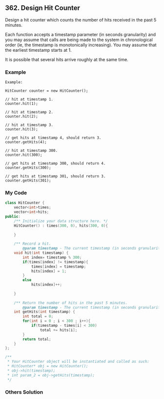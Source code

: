 ## 362. Design Hit Counter

Design a hit counter which counts the number of hits received in the past 5 minutes.

Each function accepts a timestamp parameter (in seconds granularity) and you may assume that calls are being made to the system in chronological order (ie, the timestamp is monotonically increasing). You may assume that the earliest timestamp starts at 1.

It is possible that several hits arrive roughly at the same time.

### Example

```
Example:

HitCounter counter = new HitCounter();

// hit at timestamp 1.
counter.hit(1);

// hit at timestamp 2.
counter.hit(2);

// hit at timestamp 3.
counter.hit(3);

// get hits at timestamp 4, should return 3.
counter.getHits(4);

// hit at timestamp 300.
counter.hit(300);

// get hits at timestamp 300, should return 4.
counter.getHits(300);

// get hits at timestamp 301, should return 3.
counter.getHits(301); 
```

### My Code
```c++
class HitCounter {
    vector<int>times;
    vector<int>hits;
public:
    /** Initialize your data structure here. */
    HitCounter() : times(300, 0), hits(300, 0){
        
    }
    
    /** Record a hit.
        @param timestamp - The current timestamp (in seconds granularity). */
    void hit(int timestamp) {
        int index= timestamp % 300;
        if(times[index] != timestamp){
            times[index] = timestamp;
            hits[index] = 1;
        }
        else
            hits[index]++;
        
    }
    
    /** Return the number of hits in the past 5 minutes.
        @param timestamp - The current timestamp (in seconds granularity). */
    int getHits(int timestamp) {
        int total = 0;
        for(int i = 0 ; i < 300 ; i++){
            if(timestamp - times[i] < 300)
                total += hits[i];
        }
        return total;
    }
};

/**
 * Your HitCounter object will be instantiated and called as such:
 * HitCounter* obj = new HitCounter();
 * obj->hit(timestamp);
 * int param_2 = obj->getHits(timestamp);
 */
```


### Others Solution
```c++
```

